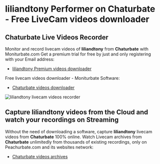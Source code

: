 # liliandtony Performer on Chaturbate - Free LiveCam videos downloader

## Chaturbate Live Videos Recorder

Monitor and record livecam videos of **liliandtony** from **Chaturbate** with Moniturbate.com
Get a premium trial for free by just and only registering with your Email address:
* [liliandtony Premium videos downloader](https://moniturbate.com/request-demo-licence-key.html)

Free livecam videos downloader - Moniturbate Software:
* [Chaturbate videos downloader](https://moniturbate.com/moniturbate-download-software.html)

![liliandtony livecam videos recorder](https://peachurnet.com/templates/moniturbate-software.png)


## Capture liliandtony videos from the Cloud and watch your recordings on Streaming

Without the need of downloading a software, capture **liliandtony** livecam videos from **Chaturbate** 100% online.
Watch Livecam archives from **Chaturbate** unlimitedly from thousands of existing recordings, only on Peachurbate.com and its websites network:
* [Chaturbate videos archives](https://peachurnet.com/)